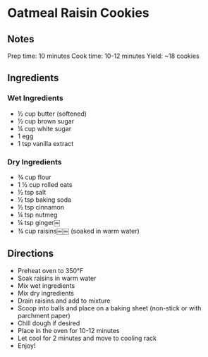 # Oatmeal Raisin Cookies

## Notes

Prep time: 10 minutes
Cook time: 10-12 minutes
Yield: ~18 cookies

## Ingredients

### Wet Ingredients

* ½ cup butter (softened)
* ½ cup brown sugar
* ¼ cup white sugar
* 1 egg
* 1 tsp vanilla extract

### Dry Ingredients

* ¾ cup flour
* 1 ½ cup rolled oats
* ½ tsp salt
* ½ tsp baking soda
* ½ tsp cinnamon
* ¼ tsp nutmeg
* ¼ tsp ginger￼
* ¾ cup raisins￼￼ (soaked in warm water)

## Directions

* Preheat oven to 350°F
* Soak raisins in warm water
* Mix wet ingredients
* Mix dry ingredients
* Drain raisins and add to mixture
* Scoop into balls and place on a baking sheet (non-stick or with parchment paper)
* Chill dough if desired
* Place in the oven for 10-12 minutes
* Let cool for 2 minutes and move to cooling rack
* Enjoy!